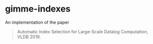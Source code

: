 # gimme-indexes

An implementation of the paper

> Automatic Index Selection for Large-Scale Datalog Computation, VLDB 2019.
